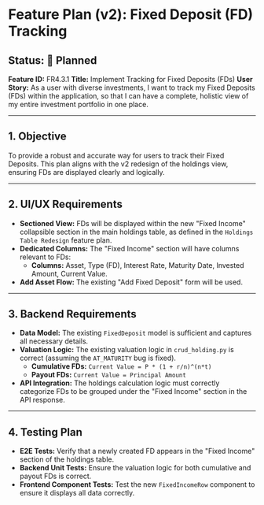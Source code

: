 # Feature Plan (v2): Fixed Deposit (FD) Tracking

**Status: 📝 Planned**
---
**Feature ID:** FR4.3.1
**Title:** Implement Tracking for Fixed Deposits (FDs)
**User Story:** As a user with diverse investments, I want to track my Fixed Deposits (FDs) within the application, so that I can have a complete, holistic view of my entire investment portfolio in one place.

---

## 1. Objective

To provide a robust and accurate way for users to track their Fixed Deposits. This plan aligns with the v2 redesign of the holdings view, ensuring FDs are displayed clearly and logically.

---

## 2. UI/UX Requirements

*   **Sectioned View:** FDs will be displayed within the new "Fixed Income" collapsible section in the main holdings table, as defined in the `Holdings Table Redesign` feature plan.
*   **Dedicated Columns:** The "Fixed Income" section will have columns relevant to FDs:
    *   **Columns:** Asset, Type (FD), Interest Rate, Maturity Date, Invested Amount, Current Value.
*   **Add Asset Flow:** The existing "Add Fixed Deposit" form will be used.

---

## 3. Backend Requirements

*   **Data Model:** The existing `FixedDeposit` model is sufficient and captures all necessary details.
*   **Valuation Logic:** The existing valuation logic in `crud_holding.py` is correct (assuming the `AT_MATURITY` bug is fixed).
    *   **Cumulative FDs:** `Current Value = P * (1 + r/n)^(n*t)`
    *   **Payout FDs:** `Current Value = Principal Amount`
*   **API Integration:** The holdings calculation logic must correctly categorize FDs to be grouped under the "Fixed Income" section in the API response.

---

## 4. Testing Plan

*   **E2E Tests:** Verify that a newly created FD appears in the "Fixed Income" section of the holdings table.
*   **Backend Unit Tests:** Ensure the valuation logic for both cumulative and payout FDs is correct.
*   **Frontend Component Tests:** Test the new `FixedIncomeRow` component to ensure it displays all data correctly.

